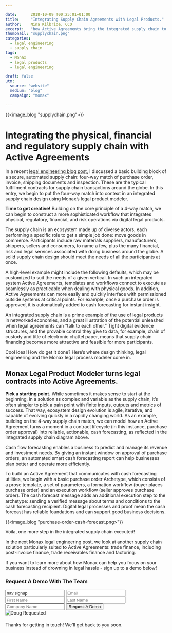```yaml
---

date:      2018-10-09 T00:25:01+01:00
title:     "Integrating Supply Chain Agreements with Legal Products."
author:    Nina Kilbride, CCO
excerpt:   "how Active Agreements bring the integrated supply chain to life."
thumbnail: "supplychain.png"
categories:
  - legal engineering
  - supply chain
tags:
  - Monax
  - legal products
  - legal engineering

draft: false
utm:
  source: "website"
  medium: "blog"
  campaign: "monax"

---
```


{{<image_blog "supplychain.png">}}

# Integrating the physical, financial and regulatory supply chain with Active Agreements

In a recent [legal engineering blog post](https://monax.io/blog/2018/09/11/solving-problems-with-active-agreements-supply-chain-fraud./), I discussed a basic building block of a secure, automated supply chain: four-way match of purchase order, invoice, shipping documents and inspection. These are the typical fulfillment contracts for supply chain transactions around the globe. In this entry, we begin to put the four-way match into context in an integrated supply chain design using Monax’s legal product modeler.

**Time to get creative!** Building on the core principle of a 4-way match, we can begin to construct a more sophisticated workflow that integrates  physical, regulatory, financial, and risk operations via digital legal products.

The supply chain is an ecosystem made up of diverse actors, each performing a specific role to get a simple job done: move goods in commerce. Participants include raw materials suppliers, manufacturers, shippers, sellers and consumers, to name a few, plus the many financial, risk and legal services associated with doing business around the globe. A solid supply chain design should meet the needs of all the participants at once.

 A high-level example might include the following defaults, which may be customized to suit the needs of a given vertical. In such an integrated system Active Agreements, templates and workflows connect to execute as seamlessly as practicable when dealing with physical goods. In addition, Active Agreements can more easily and quickly interface with permissioned outside systems at critical points. For example, once a purchase order is approved, it is automatically added to cash forecasting for instant insight.

An integrated supply chain is a prime example of the use of legal products in networked economies, and a great illustration of the potential unleashed when legal agreements can “talk to each other.” Tight digital evidence structures, and the provable control they give to data, for example, chain of custody and title of electronic chattel paper, means that supply chain financing becomes more attractive and feasible for more participants.

Cool idea! How do get it done? Here’s where design thinking, legal engineering and the Monax legal process modeler come in.

## Monax Legal Product Modeler turns legal contracts into Active Agreements.

**Pick a starting point.** While sometimes it makes sense to start at the beginning, in a solution as complex and variable as the supply chain, it’s often simpler to pick a pain point with finite inputs, outputs and metrics of success. That way, ecosystem design evolution is agile, iterative, and capable of evolving quickly in a rapidly changing world. As an example, building on the 4-way supply chain match, we can model how an Active Agreement turns a moment in a contract lifecycle (in this instance, purchase order approval) into reliable, actionable, cash forecasting, as reflected in the integrated supply chain diagram above.

Cash flow forecasting enables a business to predict and manage its revenue and investment needs. By giving an instant window on approval of purchase orders, an automated smart cash forecasting report can help businesses plan better and operate more efficiently.

To build an Active Agreement that communicates with cash forecasting utilities, we begin with a basic purchase order Archetype, which consists of a prose template, a set of parameters, a formation workflow (buyer places purchase order) and an execution workflow (seller approves purchase order). The cash forecast message adds an additional execution step to the archetype: sending a verified message about terms and conditions to the cash forecasting recipient. Digital legal processes and proof mean the cash forecast has reliable foundations and can support good business decisions.

{{<image_blog "purchase-order-cash-forecast.png>"}}

Voila, one more step in the integrated supply chain executed!

In the next Monax legal engineering post, we look at another supply chain solution particularly suited to Active Agreements: trade finance, including post-invoice finance, trade receivables finance and factoring.

If you want to learn more about how Monax can help you focus on your business instead of drowning in legal hassle - sign up to a demo below!

<form id="nav-signup" class="form">
  <div class="underline-sm padding-bottom-sm">
    <h3>Request A Demo With The Team</h3>
  </div>
  <div class="form-fields">
    <input type="text" name="source" value="nav signup" class="hidden">
    <input type="text" placeholder="Email" name="email" class="field-email">
    <input type="text" placeholder="First Name" name="firstName" class="field-fname">
    <input type="text" placeholder="Last Name" name="lastName" class="field-lname">
    <input type="text" placeholder="Company Name" name="company" class="field-company">
    <button type="submit" value="Submit" class="btn btn-xl field-submit">
      <span>Request A Demo</span>
    </button>
  </div>
  <div class="success-message-container"> <!-- must be directly after form -->
    <div class="success-message">
      <img class="success-doug-img" src="/img/assets/doug/doug_lo.png" alt="Doug">
      <span class="success-text">Requested <i class="fa fa-check"></i></span>
    </div>
    <p class="success-info" style="margin-top: 20px;">Thanks for getting in touch! We'll get back to you soon.</p>
  </div>
</form>
